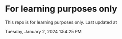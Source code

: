 # For learning purposes only
This repo is for learning purposes only.
Last updated at

Tuesday, January 2, 2024 1:54:25 PM

